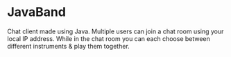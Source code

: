# JavaBand

Chat client made using Java. Multiple users can join a chat room using your local IP address. 
While in the chat room you can each choose between different instruments & play them together.
